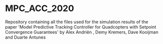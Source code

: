 # MPC_ACC_2020
Repository containing all the files used for the simulation results of the paper 'Model Predictive Tracking Controller for Quadcopters with Setpoint Convergence Guarantees' by Alex Andriën , Demy Kremers, Dave Kooijman and Duarte Antunes
